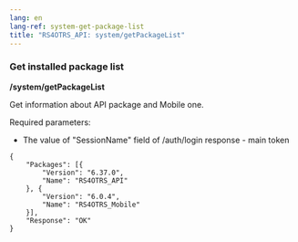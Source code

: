 ```yaml
---
lang: en
lang-ref: system-get-package-list
title: "RS4OTRS_API: system/getPackageList"
---
```


### Get installed package list

**/system/getPackageList**

Get information about API package and Mobile one.

Required parameters:

- The value of "SessionName" field of /auth/login response - main token

```
{
    "Packages": [{
        "Version": "6.37.0",
        "Name": "RS4OTRS_API"
    }, {
        "Version": "6.0.4",
        "Name": "RS4OTRS_Mobile"
    }],
    "Response": "OK"
}
```
